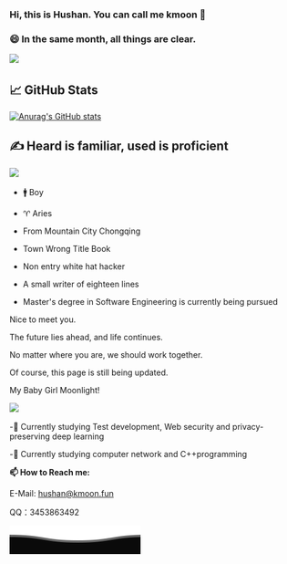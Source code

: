 ### Hi, this is Hushan. You can call me kmoon 👋

### 😄  In the same month, all things are clear.


[![](https://img.shields.io/badge/blog-kmoon-brightgreen?style=for-the-badge&logo=hexo)](https://kmoon.fun) 

## 📈 GitHub Stats

[![Anurag's GitHub stats](https://github-readme-stats.vercel.app/api?username=kmoonn)](https://github.com/anuraghazra/github-readme-stats)

## ✍ Heard is familiar, used is proficient

<img src="https://skillicons.dev/icons?i=notion,sublime,obsidian,py,pycharm,qt,vercel,vim,anaconda,redis,jenkins,kotlin,androidstudio,sqlite,gradle,kali,cloudflare,fastapi,flask,django,git,gmail,github,twitter,stackoverflow,html,css,idea,java,docker,js,linux,md,mysql,mongodb,php,postman,selenium,powershell,bash,sublime,sklearn,ubuntu,vim,visualstudio,c,cpp,eclipse,vscode,windows,bootstrap,codepen,latex,matlab,nginx&perline=13" />


- 🚹 Boy

- ♈ Aries

- From Mountain City Chongqing

- Town Wrong Title Book

- Non entry white hat hacker

- A small writer of eighteen lines

- Master's degree in Software Engineering is currently being pursued

  


Nice to meet you.

The future lies ahead, and life continues.

No matter where you are, we should work together. 

Of course, this page is still being updated.

My Baby Girl Moonlight!

<img src="https://image.kmoon.fun//images/BABY.jpg" width="450"/>



-🔭  Currently studying Test development, Web security and privacy-preserving deep learning

-🌱  Currently studying computer network and C++programming

**📫 How to Reach me:**

E-Mail: hushan@kmoon.fun

QQ：3453863492

![](assets/Bottom_down.svg)
